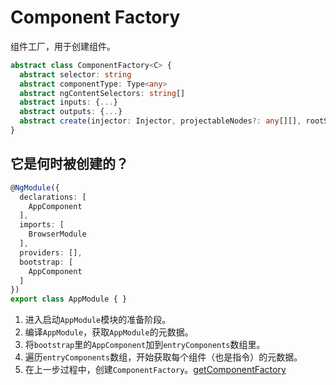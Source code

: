# Component Factory

组件工厂，用于创建组件。

```ts
abstract class ComponentFactory<C> {
  abstract selector: string
  abstract componentType: Type<any>
  abstract ngContentSelectors: string[]
  abstract inputs: {...}
  abstract outputs: {...}
  abstract create(injector: Injector, projectableNodes?: any[][], rootSelectorOrNode?: string | any, ngModule?: NgModuleRef<any>): ComponentRef<C>
}
```

## 它是何时被创建的？

```ts
@NgModule({
  declarations: [
    AppComponent
  ],
  imports: [
    BrowserModule
  ],
  providers: [],
  bootstrap: [
    AppComponent
  ]
})
export class AppModule { }
```

1. 进入启动`AppModule`模块的准备阶段。
1. 编译`AppModule`，获取`AppModule`的元数据。
1. 将`bootstrap`里的`AppComponent`加到`entryComponents`数组里。
1. 遍历`entryComponents`数组，开始获取每个组件（也是指令）的元数据。
1. 在上一步过程中，创建`ComponentFactory`。[getComponentFactory](https://github.com/angular/angular/blob/6.1.9/packages/compiler/src/metadata_resolver.ts#L398)

